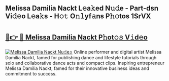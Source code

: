 ## Melissa Damilia Nackt L𝚎a𝚔ed N𝚞𝚍e - Part-dsn Vi𝚍𝚎o L𝚎a𝚔s - H𝚘𝚝 O𝚗𝚕yf𝚊ns P𝚑𝚘tos 1SrVX

# <h2><a href="http://kf6hmt8.oniu.top/?m=Melissa+Damilia+Nackt">🔗👉 🔴 Melissa Damilia Nackt P𝚑ot𝚘𝚜 V𝚒d𝚎o</a></h2>

[![Melissa Damilia Nackt Nu𝚍e𝚜](https://i.imgur.com/0qMVB7G.gif)](http://kf6hmt8.oniu.top/?m=Melissa+Damilia+Nackt)
Online performer and digital artist Melissa Damilia Nackt, famed for publishing dance and lifestyle tutorials through solo and collaborative dance acts and compact clips. Inspiring entrepreneur Melissa Damilia Nackt, famed for their innovative business ideas and commitment to success.  
